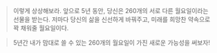 > 이렇게 상상해보라.
> 앞으로 5년 동안,
> 당신은 260개의 서로 다른 월요일이라는 선물을 받는다.
> 저마다 당신의 삶을 신선하게 바꿔주고,
> 미래를 희망찬 약속으로 꽉 채워줄 월요일이다.

> 5년간 내가 맘대로 쓸 수 있는 260개의 월요일이 가진
> 새로운 가능성을 써보자!
